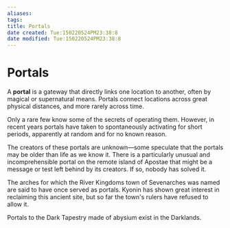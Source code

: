 ```yaml
---
aliases: 
tags: 
title: Portals
date created: Tue:150220524PM23:38:8
date modified: Tue:150220524PM23:38:8
---
```

# Portals

A **portal** is a gateway that directly links one location to another, often by magical or supernatural means. Portals connect locations across great physical distances, and more rarely across time.

Only a rare few know some of the secrets of operating them. However, in recent years portals have taken to spontaneously activating for short periods, apparently at random and for no known reason.

The creators of these portals are unknown—some speculate that the portals may be older than life as we know it. There is a particularly unusual and incomprehensible portal on the remote island of Apostae that might be a message or test left behind by its creators. If so, nobody has solved it.

The arches for which the River Kingdoms town of Sevenarches was named are said to have once served as portals. Kyonin has shown great interest in reclaiming this ancient site, but so far the town's rulers have refused to allow it.

Portals to the Dark Tapestry made of abysium exist in the Darklands.

